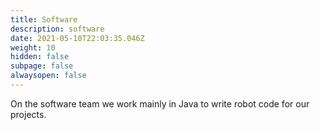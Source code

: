 ```yaml
---
title: Software
description: software
date: 2021-05-10T22:03:35.046Z
weight: 10
hidden: false
subpage: false
alwaysopen: false
---
```

On the software team we work mainly in Java to write robot code for our projects.